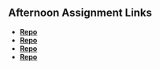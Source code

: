 ## Afternoon Assignment Links

* **[Repo](https://github.com/blazej686/<fs-journal>)**
* **[Repo](https://github.com/blazej686/CoolSite)**
* **[Repo](https://github.com/blazej686/clone-site)**
* **[Repo](https://github.com/blazej686/Focus)**
